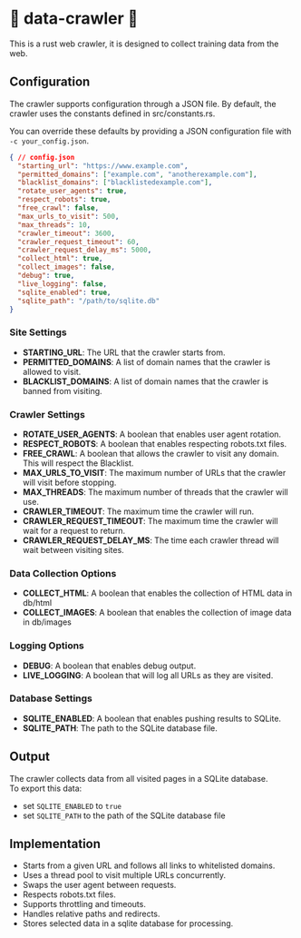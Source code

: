 # 🦀 data-crawler 🦀 
This is a rust web crawler, it is designed to collect training data from the web.  

## Configuration

The crawler supports configuration through a JSON file.
By default, the crawler uses the constants defined in src/constants.rs. 

You can override these defaults by providing a JSON configuration file with `-c your_config.json`.  

```json
{ // config.json
  "starting_url": "https://www.example.com",
  "permitted_domains": ["example.com", "anotherexample.com"],
  "blacklist_domains": ["blacklistedexample.com"],
  "rotate_user_agents": true,
  "respect_robots": true,
  "free_crawl": false,
  "max_urls_to_visit": 500,
  "max_threads": 10,
  "crawler_timeout": 3600,
  "crawler_request_timeout": 60,
  "crawler_request_delay_ms": 5000,
  "collect_html": true,
  "collect_images": false,
  "debug": true,
  "live_logging": false,
  "sqlite_enabled": true,
  "sqlite_path": "/path/to/sqlite.db"
}
```

### Site Settings
- **STARTING_URL**: The URL that the crawler starts from.
- **PERMITTED_DOMAINS**: A list of domain names that the crawler is allowed to visit.
- **BLACKLIST_DOMAINS**: A list of domain names that the crawler is banned from visiting.

### Crawler Settings
- **ROTATE_USER_AGENTS**: A boolean that enables user agent rotation.
- **RESPECT_ROBOTS**: A boolean that enables respecting robots.txt files.
- **FREE_CRAWL**: A boolean that allows the crawler to visit any domain. This will respect the Blacklist.
- **MAX_URLS_TO_VISIT**: The maximum number of URLs that the crawler will visit before stopping.
- **MAX_THREADS**: The maximum number of threads that the crawler will use.
- **CRAWLER_TIMEOUT**: The maximum time the crawler will run.
- **CRAWLER_REQUEST_TIMEOUT**: The maximum time the crawler will wait for a request to return.
- **CRAWLER_REQUEST_DELAY_MS**: The time each crawler thread will wait between visiting sites.

### Data Collection Options
- **COLLECT_HTML**: A boolean that enables the collection of HTML data in db/html
- **COLLECT_IMAGES**: A boolean that enables the collection of image data in db/images

### Logging Options
- **DEBUG**: A boolean that enables debug output.
- **LIVE_LOGGING**: A boolean that will log all URLs as they are visited.

### Database Settings
- **SQLITE_ENABLED**: A boolean that enables pushing results to SQLite.
- **SQLITE_PATH**: The path to the SQLite database file.

## Output
The crawler collects data from all visited pages in a SQLite database.  
To export this data:
- set `SQLITE_ENABLED` to `true`
- set `SQLITE_PATH` to the path of the SQLite database file

## Implementation
- Starts from a given URL and follows all links to whitelisted domains.  
- Uses a thread pool to visit multiple URLs concurrently.
- Swaps the user agent between requests.
- Respects robots.txt files.
- Supports throttling and timeouts.
- Handles relative paths and redirects.
- Stores selected data in a sqlite database for processing.
